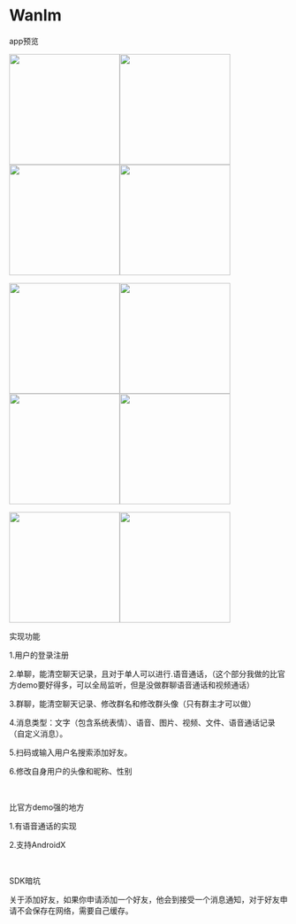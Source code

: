 # WanIm
app预览

<img src="https://github.com/979451341/WanIm/blob/master/img/%E5%BE%AE%E4%BF%A1%E5%9B%BE%E7%89%87_20190917100534.jpg" width=200 /><img src="https://github.com/979451341/WanIm/blob/master/img/%E5%BE%AE%E4%BF%A1%E5%9B%BE%E7%89%87_20190917100553.jpg" width=200 /><img src="https://github.com/979451341/WanIm/blob/master/img/%E5%BE%AE%E4%BF%A1%E5%9B%BE%E7%89%87_20190917100557.jpg" width=200 /><img src="https://github.com/979451341/WanIm/blob/master/img/%E5%BE%AE%E4%BF%A1%E5%9B%BE%E7%89%87_20190917100601.jpg" width=200 />

<img src="https://github.com/979451341/WanIm/blob/master/img/%E5%BE%AE%E4%BF%A1%E5%9B%BE%E7%89%87_20190917100605.jpg" width=200 /><img src="https://github.com/979451341/WanIm/blob/master/img/%E5%BE%AE%E4%BF%A1%E5%9B%BE%E7%89%87_20190917100611.jpg" width=200 /><img src="https://github.com/979451341/WanIm/blob/master/img/%E5%BE%AE%E4%BF%A1%E5%9B%BE%E7%89%87_20190917100615.jpg" width=200 /><img src="https://github.com/979451341/WanIm/blob/master/img/%E5%BE%AE%E4%BF%A1%E5%9B%BE%E7%89%87_20190917100618.jpg" width=200 />

<img src="https://github.com/979451341/WanIm/blob/master/img/%E5%BE%AE%E4%BF%A1%E5%9B%BE%E7%89%87_20190917100625.jpg" width=200 /><img src="https://github.com/979451341/WanIm/blob/master/img/%E5%BE%AE%E4%BF%A1%E5%9B%BE%E7%89%87_20190917100628.jpg" width=200 />


实现功能

1.用户的登录注册

2.单聊，能清空聊天记录，且对于单人可以进行.语音通话，（这个部分我做的比官方demo要好得多，可以全局监听，但是没做群聊语音通话和视频通话）

3.群聊，能清空聊天记录、修改群名和修改群头像（只有群主才可以做）

4.消息类型：文字（包含系统表情）、语音、图片、视频、文件、语音通话记录（自定义消息）。

5.扫码或输入用户名搜索添加好友。

6.修改自身用户的头像和昵称、性别

 

比官方demo强的地方

1.有语音通话的实现

2.支持AndroidX

 

SDK暗坑

关于添加好友，如果你申请添加一个好友，他会到接受一个消息通知，对于好友申请不会保存在网络，需要自己缓存。

 


